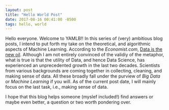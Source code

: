 ```yaml
---
layout: post
title: "Hello World Post"
date: 2017-08-16 00:41:00 -0500
tags: hello, world
---
```


Hello everyone. Welcome to YAMLB!! In this series of (very) ambitious blog posts, I intend to put forth my take on the theoretical, and algorithmic aspects of Machine Learning. According to the *Economist.com*, [Data is the new oil](https://www.wired.com/insights/2014/07/data-new-oil-digital-economy/). Although I am not entirely convinced of the validiy of the metaphor, what is true is that the utility of Data, and hence Data Science, has experienced an unprecedented growth in the last two decades. Scientists from various backgrounds are coming together in collecting, cleaning, and making sense of data. All these broadly fall under the purview of *Big Data* or *Machine Learning* if you will. As of the current post date, I will mainly focus on the last task, i.e., making sense of data. 

I hope that this blog helps someone (myslef included!) find answers or maybe even better, a question or two worth pondering over.
